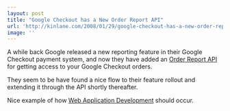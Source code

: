 ```yaml
---
layout: post
title: "Google Checkout has a New Order Report API"
url: 'http://kinlane.com/2008/01/29/google-checkout-has-a-new-order-report-api/'
image: ''
---
```


A while back Google released a new reporting feature in their Google Checkout payment system, and now they have added an [Order Report API][1] for getting access to your Google Checkout orders.

They seem to be have found a nice flow to their feature rollout and extending it through the API shortly thereafter.

Nice example of how [Web Application Development][2] should occur.

   [1]: http://googlecheckout.blogspot.com/2008/01/announcing-order-report-api.html
   [2]: http://www.originalwebsolutions.com
